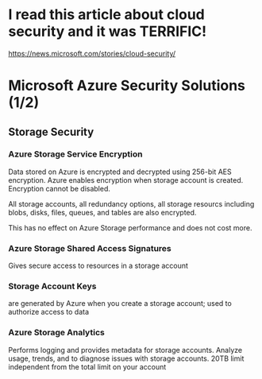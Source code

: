 # I read this article about cloud security and it was TERRIFIC!
https://news.microsoft.com/stories/cloud-security/

# Microsoft Azure Security Solutions (1/2)  

## Storage Security 

### Azure Storage Service Encryption
Data stored on Azure is encrypted and decrypted using 256-bit AES encryption. Azure enables encryption when storage account is created. Encryption cannot be disabled.

All storage accounts, all redundancy options, all storage resourcs including blobs, disks, files, queues, and tables are also encrypted.

This has no effect on Azure Storage performance and does not cost more.

### Azure Storage Shared Access Signatures
Gives secure access to resources in a storage account

### Storage Account Keys
are generated by Azure when you create a storage account; used to authorize access to data 

### Azure Storage Analytics
Performs logging and provides metadata for storage accounts.
Analyze usage, trends, and to diagnose issues with storage accounts.
20TB limit independent from the total limit on your account 